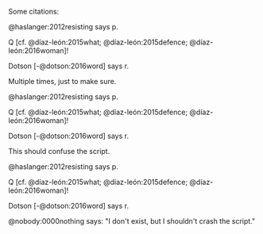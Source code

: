 Some citations:

@haslanger:2012resisting says p.

Q [cf. @díaz-león:2015what; @díaz-león:2015defence; @díaz-león:2016woman]!

Dotson [-@dotson:2016word] says r.

Multiple times, just to make sure.

@haslanger:2012resisting says p.

Q [cf. @díaz-león:2015what; @díaz-león:2015defence; @díaz-león:2016woman]!

Dotson [-@dotson:2016word] says r.

This should confuse the script.

@haslanger:2012resisting says p.

Q [cf. @díaz-león:2015what; @díaz-león:2015defence; @díaz-león:2016woman]!

Dotson [-@dotson:2016word] says r.

@nobody:0000nothing says: "I don't exist, but I shouldn't crash the script."
